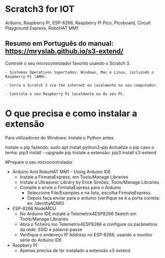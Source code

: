 # Scratch3 for IOT

Arduino, Raspberry Pi, ESP-8266, Raspberry Pi Pico,
Picoboard, Circuit Playground Express,
RoboHAT MM1

## Resumo em Português do manual: https://mryslab.github.io/s3-extend/

Controle o seu microcontrolador favorito usando o Scratch 3.


    - Sistemas Operativos Suportados: Windows, Mac e Linux, incluindo o Raspberry Pi (ARM).

    - Corra o Scratch 3 via the internet ou localmente no seu computador.

    - Controle o seu Raspberry Pi localmente ou do seu PC.


# O que precisa e como instalar a extensão

Para utilizadores do Windows: Instale o Python antes

Instale o pip fazendo: sudo apt install python3-pip
Actualize o pip caso o tenha: pip3 install --upgrade pip
Instale a extensão: pip3 install s3-extend

#Prepare o seu microcontrolador
- Arduino And RoboHAT MM1 - Using Arduino IDE
    - Instale a FirmataExpress, em Tools/Manage Libraries
    - Instale a Ultrasonic Library by Erick Simões, Tools/Manage Libraries
    - Compile e envie o FirmataExpress para o Arduino
        - Seleccione File/Examples e na lista, escolha FirmataExpress.
        - Depois faça enviar para o arduino (verifique se é a porta correta: ex: /dev/ttyACM0)
- ESP-8266 NodeMCU
    - No Arduino IDE instale a Telemetrix4ESP8266 Sketch em Tools/Manage Libraries
    - Abra o ficheiro ino Telemetrix4ESP8266 e configure os parâmetros da rede: SSID e palavra-passe
    - Verifique o endereço IP Address no ESP-8266, usando o monitor série do Arduino IDE
- Raspbery PI
    - Apenas precisa de ter instalado a extensão s3-extend


